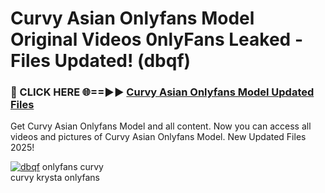 # Curvy Asian Onlyfans Model Original Videos 0nlyFans Leaked - Files Updated! (dbqf)

<h3>🔴 CLICK HERE 🌐==►► <a href="https://tinyurl.com/4seja8ks" rel="nofollow">Curvy Asian Onlyfans Model Updated Files</a></h3>

Get Curvy Asian Onlyfans Model and all content. Now you can access all videos and pictures of Curvy Asian Onlyfans Model. New Updated Files 2025!

[![dbqf](https://i.imgur.com/EWjZXRe.gif)](https://tinyurl.com/4seja8ks)
onlyfans curvy<br>
curvy krysta onlyfans